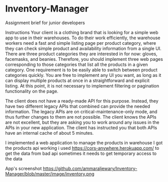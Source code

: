 # Inventory-Manager

Assignment brief for junior developers

Instructions
Your client is a clothing brand that is looking for a simple web app to use in their warehouses. 
To do their work efficiently, the warehouse workers need a fast and simple listing page per product category, 
where they can check simple product and availability information from a single UI. 
There are three product categories they are interested in for now: gloves, facemasks, and beanies.
Therefore, you should implement three web pages corresponding to those categories that list all the products in a given category. 
One requirement is to be easily able to switch between product categories quickly. 
You are free to implement any UI you want, as long as it can display multiple products at once in a straightforward and explicit listing. 
At this point, it is not necessary to implement filtering or pagination functionality on the page.

The client does not have a ready-made API for this purpose. 
Instead, they have two different legacy APIs that combined can provide the needed information. 
The legacy APIs are on critical-maintenance-only mode, and thus further changes to them are not possible. 
The client knows the APIs are not excellent, but they are asking you to work around any issues in the APIs in your new application. 
The client has instructed you that both APIs have an internal cache of about 5 minutes.


I implemented a web application to manage the products in warehouse 
I got the products api working i used https://cors-anywhere.herokuapp.com/ to get the data from bad api sometimes it needs to get temporary access to the data

App's screenshot
https://github.com/ammaraljewary/Inventory-Manager/blob/master/image/inventory.png
